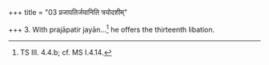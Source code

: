 +++
title = "03 प्रजापतिर्जयानिति त्रयोदशीम्"

+++
3. With prajāpatir jayān...[^1] he offers the thirteenth libation.  


[^1]: TS III. 4.4.b; cf. MS I.4.14.
